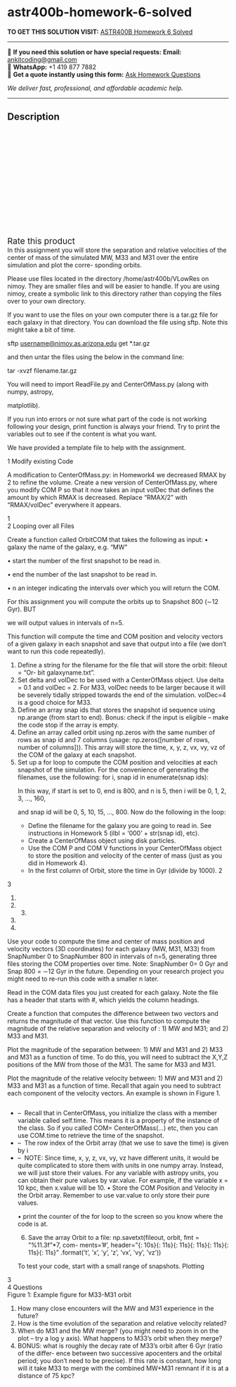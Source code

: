 # astr400b-homework-6-solved
**TO GET THIS SOLUTION VISIT:** [ASTR400B Homework 6 Solved](https://www.ankitcodinghub.com/product/astr400b-homework-6-solved/)


---

📩 **If you need this solution or have special requests:** **Email:** ankitcoding@gmail.com  
📱 **WhatsApp:** +1 419 877 7882  
📄 **Get a quote instantly using this form:** [Ask Homework Questions](https://www.ankitcodinghub.com/services/ask-homework-questions/)

*We deliver fast, professional, and affordable academic help.*

---

<h2>Description</h2>



<div class="kk-star-ratings kksr-auto kksr-align-center kksr-valign-top" data-payload="{&quot;align&quot;:&quot;center&quot;,&quot;id&quot;:&quot;102227&quot;,&quot;slug&quot;:&quot;default&quot;,&quot;valign&quot;:&quot;top&quot;,&quot;ignore&quot;:&quot;&quot;,&quot;reference&quot;:&quot;auto&quot;,&quot;class&quot;:&quot;&quot;,&quot;count&quot;:&quot;0&quot;,&quot;legendonly&quot;:&quot;&quot;,&quot;readonly&quot;:&quot;&quot;,&quot;score&quot;:&quot;0&quot;,&quot;starsonly&quot;:&quot;&quot;,&quot;best&quot;:&quot;5&quot;,&quot;gap&quot;:&quot;4&quot;,&quot;greet&quot;:&quot;Rate this product&quot;,&quot;legend&quot;:&quot;0\/5 - (0 votes)&quot;,&quot;size&quot;:&quot;24&quot;,&quot;title&quot;:&quot;ASTR400B Homework 6 Solved&quot;,&quot;width&quot;:&quot;0&quot;,&quot;_legend&quot;:&quot;{score}\/{best} - ({count} {votes})&quot;,&quot;font_factor&quot;:&quot;1.25&quot;}">

<div class="kksr-stars">

<div class="kksr-stars-inactive">
            <div class="kksr-star" data-star="1" style="padding-right: 4px">


<div class="kksr-icon" style="width: 24px; height: 24px;"></div>
        </div>
            <div class="kksr-star" data-star="2" style="padding-right: 4px">


<div class="kksr-icon" style="width: 24px; height: 24px;"></div>
        </div>
            <div class="kksr-star" data-star="3" style="padding-right: 4px">


<div class="kksr-icon" style="width: 24px; height: 24px;"></div>
        </div>
            <div class="kksr-star" data-star="4" style="padding-right: 4px">


<div class="kksr-icon" style="width: 24px; height: 24px;"></div>
        </div>
            <div class="kksr-star" data-star="5" style="padding-right: 4px">


<div class="kksr-icon" style="width: 24px; height: 24px;"></div>
        </div>
    </div>

<div class="kksr-stars-active" style="width: 0px;">
            <div class="kksr-star" style="padding-right: 4px">


<div class="kksr-icon" style="width: 24px; height: 24px;"></div>
        </div>
            <div class="kksr-star" style="padding-right: 4px">


<div class="kksr-icon" style="width: 24px; height: 24px;"></div>
        </div>
            <div class="kksr-star" style="padding-right: 4px">


<div class="kksr-icon" style="width: 24px; height: 24px;"></div>
        </div>
            <div class="kksr-star" style="padding-right: 4px">


<div class="kksr-icon" style="width: 24px; height: 24px;"></div>
        </div>
            <div class="kksr-star" style="padding-right: 4px">


<div class="kksr-icon" style="width: 24px; height: 24px;"></div>
        </div>
    </div>
</div>


<div class="kksr-legend" style="font-size: 19.2px;">
            <span class="kksr-muted">Rate this product</span>
    </div>
    </div>
<div class="page" title="Page 1">
<div class="layoutArea">
<div class="column">
In this assignment you will store the separation and relative velocities of the center of mass of the simulated MW, M33 and M31 over the entire simulation and plot the corre- sponding orbits.

Please use files located in the directory /home/astr400b/VLowRes on nimoy. They are smaller files and will be easier to handle. If you are using nimoy, create a symbolic link to this directory rather than copying the files over to your own directory.

If you want to use the files on your own computer there is a tar.gz file for each galaxy in that directory. You can download the file using sftp. Note this might take a bit of time.

sftp username@nimoy.as.arizona.edu get *.tar.gz

and then untar the files using the below in the command line:

tar -xvzf filename.tar.gz

You will need to import ReadFile.py and CenterOfMass.py (along with numpy, astropy,

matplotlib).

If you run into errors or not sure what part of the code is not working following your design, print function is always your friend. Try to print the variables out to see if the content is what you want.

We have provided a template file to help with the assignment.

1 Modify existing Code

A modification to CenterOfMass.py: in Homework4 we decreased RMAX by 2 to refine the volume. Create a new version of CenterOfMass.py, where you modify COM P so that it now takes an input volDec that defines the amount by which RMAX is decreased. Replace “RMAX/2” with “RMAX/volDec” everywhere it appears.

</div>
</div>
<div class="layoutArea">
<div class="column">
1

</div>
</div>
</div>
<div class="page" title="Page 2">
<div class="layoutArea">
<div class="column">
2 Looping over all Files

Create a function called OrbitCOM that takes the following as input: • galaxy the name of the galaxy, e.g. “MW”

• start the number of the first snapshot to be read in.

• end the number of the last snapshot to be read in.

• n an integer indicating the intervals over which you will return the COM.

For this assignment you will compute the orbits up to Snapshot 800 (∼12 Gyr). BUT

we will output values in intervals of n=5.

This function will compute the time and COM position and velocity vectors of a given galaxy in each snapshot and save that output into a file (we don’t want to run this code repeatedly).

<ol>
<li>Define a string for the filename for the file that will store the orbit: fileout = “Or- bit galaxyname.txt”.</li>
<li>Set delta and volDec to be used with a CenterOfMass object. Use delta = 0.1 and volDec = 2. For M33, volDec needs to be larger because it will be severely tidally stripped towards the end of the simulation. volDec=4 is a good choice for M33.</li>
<li>Define an array snap ids that stores the snapshot id sequence using np.arange (from start to end). Bonus: check if the input is eligible – make the code stop if the array is empty.</li>
<li>Define an array called orbit using np.zeros with the same number of rows as snap id and 7 columns (usage: np.zeros([number of rows, number of columns])). This array will store the time, x, y, z, vx, vy, vz of the COM of the galaxy at each snapshot.</li>
<li>Set up a for loop to compute the COM position and velocities at each snapshot of the simulation. For the convenience of generating the filenames, use the following:
for i, snap id in enumerate(snap ids):

In this way, if start is set to 0, end is 800, and n is 5, then i will be 0, 1, 2, 3, …, 160,

and snap id will be 0, 5, 10, 15, …, 800. Now do the following in the loop:

<ul>
<li>Define the filename for the galaxy you are going to read in. See instructions in
Homework 5 (ilbl = ‘000’ + str(snap id), etc).
</li>
<li>Create a CenterOfMass object using disk particles.</li>
<li>Use the COM P and COM V functions in your CenterOfMass object to store the position and velocity of the center of mass (just as you did in Homework 4).</li>
<li>In the first column of Orbit, store the time in Gyr (divide by 1000). 2</li>
</ul>
</li>
</ol>
</div>
</div>
</div>
<div class="page" title="Page 3">
<div class="layoutArea">
<div class="column">
3

1.

2. 3.

4.

5.

</div>
<div class="column">
Use your code to compute the time and center of mass position and velocity vectors (3D coordinates) for each galaxy (MW, M31, M33) from SnapNumber 0 to SnapNumber 800 in intervals of n=5, generating three files storing the COM properties over time. Note: SnapNumber 0= 0 Gyr and Snap 800 = ∼12 Gyr in the future. Depending on your research project you might need to re-run this code with a smaller n later.

Read in the COM data files you just created for each galaxy. Note the file has a header that starts with #, which yields the column headings.

Create a function that computes the difference between two vectors and returns the magnitude of that vector. Use this function to compute the magnitude of the relative separation and velocity of : 1) MW and M31; and 2) M33 and M31.

Plot the magnitude of the separation between: 1) MW and M31 and 2) M33 and M31 as a function of time. To do this, you will need to subtract the X,Y,Z positions of the MW from those of the M31. The same for M33 and M31.

Plot the magnitude of the relative velocity between: 1) MW and M31 and 2) M33 and M31 as a function of time. Recall that again you need to subtract each component of the velocity vectors. An example is shown in Figure 1.

</div>
</div>
<div class="layoutArea">
<div class="column">
<ul>
<li>– &nbsp;Recall that in CenterOfMass, you initialize the class with a member variable called self.time. This means it is a property of the instance of the class. So if you called COM= CenterOfMass(…) etc, then you can use COM.time to retrieve the time of the snapshot.</li>
<li>– &nbsp;The row index of the Orbit array (that we use to save the time) is given by i</li>
<li>– &nbsp;NOTE: Since time, x, y, z, vx, vy, vz have different units, it would be quite complicated to store them with units in one numpy array. Instead, we will just store their values. For any variable with astropy units, you can obtain their pure values by var.value. For example, if the variable x = 10 kpc, then x.value will be 10.
• Store the COM Position and Velocity in the Orbit array. Remember to use var.value to only store their pure values.

• print the counter of the for loop to the screen so you know where the code is at.

6. Save the array Orbit to a file: np.savetxt(fileout, orbit, fmt = ”%11.3f”*7, com- ments=’#’, header=”{: 10s}{: 11s}{: 11s}{: 11s}{: 11s}{: 11s}{: 11s}” .format(’t’, ’x’, ’y’, ’z’, ’vx’, ’vy’, ’vz’))

To test your code, start with a small range of snapshots. Plotting
</li>
</ul>
</div>
</div>
<div class="layoutArea">
<div class="column">
3

</div>
</div>
</div>
<div class="page" title="Page 4">
<div class="layoutArea">
<div class="column">
4 Questions

</div>
</div>
<div class="layoutArea">
<div class="column">
Figure 1: Example figure for M33-M31 orbit

</div>
</div>
<div class="layoutArea">
<div class="column">
<ol>
<li>How many close encounters will the MW and M31 experience in the future?</li>
<li>How is the time evolution of the separation and relative velocity related?</li>
<li>When do M31 and the MW merge? (you might need to zoom in on the plot – try a log y axis). What happens to M33’s orbit when they merge?</li>
<li>BONUS: what is roughly the decay rate of M33’s orbit after 6 Gyr (ratio of the differ- ence between two successive apocenters and the orbital period; you don’t need to be precise). If this rate is constant, how long will it take M33 to merge with the combined MW+M31 remnant if it is at a distance of 75 kpc?</li>
</ol>
</div>
</div>
</div>
